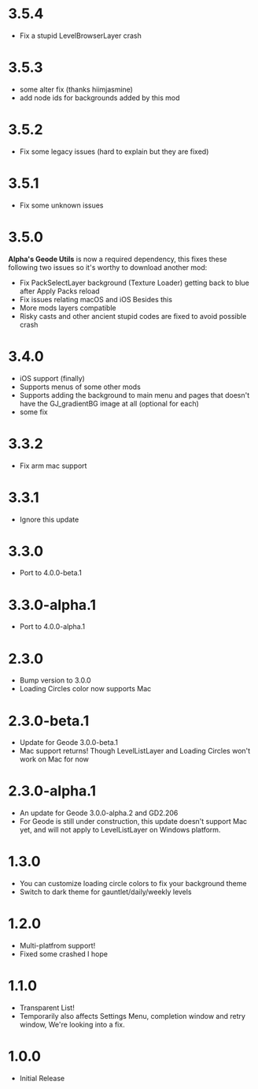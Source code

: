 # 3.5.4
- Fix a stupid LevelBrowserLayer crash

# 3.5.3
- some alter fix (thanks hiimjasmine)
- add node ids for backgrounds added by this mod

# 3.5.2
- Fix some legacy issues (hard to explain but they are fixed)

# 3.5.1
- Fix some unknown issues

# 3.5.0
**Alpha's Geode Utils** is now a required dependency, this fixes these following two issues so it's worthy to download another mod:
- Fix PackSelectLayer background (Texture Loader) getting back to blue after Apply Packs reload
- Fix issues relating macOS and iOS
Besides this
- More mods layers compatible
- Risky casts and other ancient stupid codes are fixed to avoid possible crash

# 3.4.0
- iOS support (finally)
- Supports menus of some other mods
- Supports adding the background to main menu and pages that doesn't have the GJ_gradientBG image at all (optional for each)
- some fix

# 3.3.2
- Fix arm mac support

# 3.3.1
- Ignore this update

# 3.3.0
- Port to 4.0.0-beta.1

# 3.3.0-alpha.1
- Port to 4.0.0-alpha.1

# 2.3.0
- Bump version to 3.0.0  
- Loading Circles color now supports Mac

# 2.3.0-beta.1
- Update for Geode 3.0.0-beta.1  
- Mac support returns! Though LevelListLayer and Loading Circles won't work on Mac for now

# 2.3.0-alpha.1
- An update for Geode 3.0.0-alpha.2 and GD2.206  
- For Geode is still under construction, this update doesn't support Mac yet, and will not apply to LevelListLayer on Windows platform.

# 1.3.0
- You can customize loading circle colors to fix your background theme  
- Switch to dark theme for gauntlet/daily/weekly levels

# 1.2.0
- Multi-platfrom support!  
- Fixed some crashed I hope

# 1.1.0
- Transparent List!  
- Temporarily also affects Settings Menu, completion window and retry window, We're looking into a fix.

# 1.0.0
- Initial Release